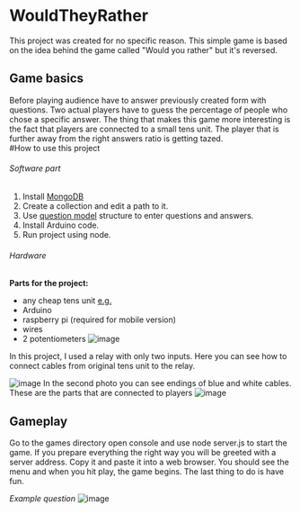 # WouldTheyRather

This project was created for no specific reason. This simple game is based on the idea behind the game called "Would you rather" but it's reversed. 
## Game basics

Before playing audience have to answer previously created form with questions. Two actual players have to guess the percentage of people who chose a specific answer. The thing that makes this game more interesting is the fact that players are connected to a small tens unit. The player that is further away from the right answers ratio is getting tazed.  
#How to use this project
###### Software part
1. Install [MongoDB](https://www.mongodb.com/)
2. Create a collection and edit a path to it. 
3. Use [question model](models/question.js) structure to enter questions and answers. 
4. Install Arduino code.
5. Run project using node.
###### Hardware
**Parts for the project:**
- any cheap tens unit [e.g.](https://pl.aliexpress.com/item/32653898288.html) 
- Arduino
- raspberry pi (required  for mobile version)
- wires
- 2 potentiometers
![image](https://user-images.githubusercontent.com/49452909/117891480-41585780-b2b7-11eb-970e-75427ef0c39d.png)

  
In this project, I used a relay with only two inputs. Here you can see how to connect cables from original tens unit to the relay.    

![image](https://user-images.githubusercontent.com/49452909/117893910-972efe80-b2bb-11eb-89c5-85a48cf7edc1.png)
In the second photo you can see endings of blue and white cables. These are the parts that are connected to players 
![image](https://user-images.githubusercontent.com/49452909/117894304-5edbf000-b2bc-11eb-98ed-9274d5b4cf71.png)

## Gameplay
Go to the games directory open console and use node server.js to start the game. If you prepare everything the right way you will be greeted with a server address. Copy it and paste it into a web browser. You should see the menu and when you hit play, the game begins. The last thing to do is have fun.
  
*Example question*
![image](https://user-images.githubusercontent.com/49452909/117896726-82556980-b2c1-11eb-9877-b9b316ea2bca.png)


